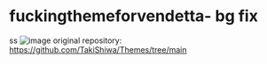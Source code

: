 # fuckingthemeforvendetta- bg fix
ss
![image](https://github.com/user-attachments/assets/52ef4d20-46f9-47f8-a7de-beb24bd15c2d)
original repository: https://github.com/TakiShiwa/Themes/tree/main
